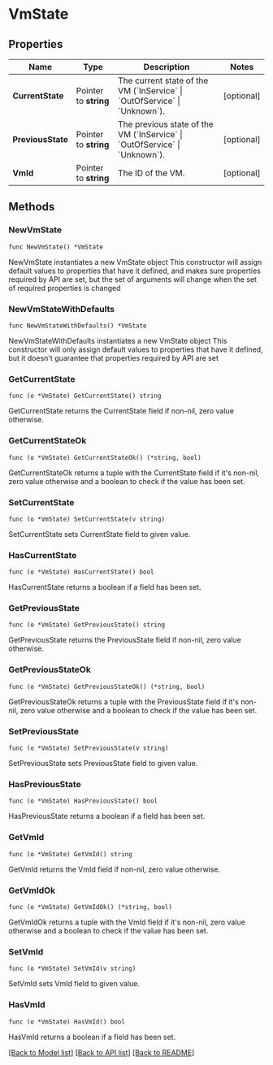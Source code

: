 # VmState

## Properties

Name | Type | Description | Notes
------------ | ------------- | ------------- | -------------
**CurrentState** | Pointer to **string** | The current state of the VM (&#x60;InService&#x60; \\| &#x60;OutOfService&#x60; \\| &#x60;Unknown&#x60;). | [optional] 
**PreviousState** | Pointer to **string** | The previous state of the VM (&#x60;InService&#x60; \\| &#x60;OutOfService&#x60; \\| &#x60;Unknown&#x60;). | [optional] 
**VmId** | Pointer to **string** | The ID of the VM. | [optional] 

## Methods

### NewVmState

`func NewVmState() *VmState`

NewVmState instantiates a new VmState object
This constructor will assign default values to properties that have it defined,
and makes sure properties required by API are set, but the set of arguments
will change when the set of required properties is changed

### NewVmStateWithDefaults

`func NewVmStateWithDefaults() *VmState`

NewVmStateWithDefaults instantiates a new VmState object
This constructor will only assign default values to properties that have it defined,
but it doesn't guarantee that properties required by API are set

### GetCurrentState

`func (o *VmState) GetCurrentState() string`

GetCurrentState returns the CurrentState field if non-nil, zero value otherwise.

### GetCurrentStateOk

`func (o *VmState) GetCurrentStateOk() (*string, bool)`

GetCurrentStateOk returns a tuple with the CurrentState field if it's non-nil, zero value otherwise
and a boolean to check if the value has been set.

### SetCurrentState

`func (o *VmState) SetCurrentState(v string)`

SetCurrentState sets CurrentState field to given value.

### HasCurrentState

`func (o *VmState) HasCurrentState() bool`

HasCurrentState returns a boolean if a field has been set.

### GetPreviousState

`func (o *VmState) GetPreviousState() string`

GetPreviousState returns the PreviousState field if non-nil, zero value otherwise.

### GetPreviousStateOk

`func (o *VmState) GetPreviousStateOk() (*string, bool)`

GetPreviousStateOk returns a tuple with the PreviousState field if it's non-nil, zero value otherwise
and a boolean to check if the value has been set.

### SetPreviousState

`func (o *VmState) SetPreviousState(v string)`

SetPreviousState sets PreviousState field to given value.

### HasPreviousState

`func (o *VmState) HasPreviousState() bool`

HasPreviousState returns a boolean if a field has been set.

### GetVmId

`func (o *VmState) GetVmId() string`

GetVmId returns the VmId field if non-nil, zero value otherwise.

### GetVmIdOk

`func (o *VmState) GetVmIdOk() (*string, bool)`

GetVmIdOk returns a tuple with the VmId field if it's non-nil, zero value otherwise
and a boolean to check if the value has been set.

### SetVmId

`func (o *VmState) SetVmId(v string)`

SetVmId sets VmId field to given value.

### HasVmId

`func (o *VmState) HasVmId() bool`

HasVmId returns a boolean if a field has been set.


[[Back to Model list]](../README.md#documentation-for-models) [[Back to API list]](../README.md#documentation-for-api-endpoints) [[Back to README]](../README.md)


